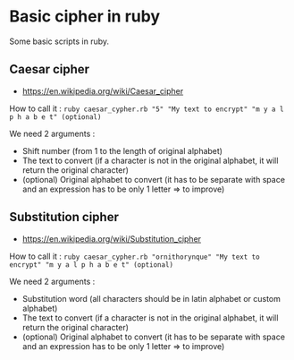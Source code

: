 # Basic cipher in ruby

Some basic scripts in ruby.

## Caesar cipher

*	https://en.wikipedia.org/wiki/Caesar_cipher

How to call it :
`
ruby caesar_cypher.rb "5" "My text to encrypt" "m y a l p h a b e t" (optional)
`

We need 2 arguments : 

* Shift number (from 1 to the length of original alphabet)
* The text to convert (if a character is not in the original alphabet, it will return the original character)
* (optional) Original alphabet to convert (it has to be separate with space and an expression has to be only 1 letter => to improve)

## Substitution cipher

*	https://en.wikipedia.org/wiki/Substitution_cipher

How to call it :
`
ruby caesar_cypher.rb "ornithorynque" "My text to encrypt" "m y a l p h a b e t" (optional)
`

We need 2 arguments : 

* Substitution word (all characters should be in latin alphabet or custom alphabet)
* The text to convert (if a character is not in the original alphabet, it will return the original character)
* (optional) Original alphabet to convert (it has to be separate with space and an expression has to be only 1 letter => to improve)
